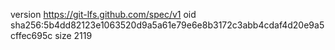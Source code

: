 version https://git-lfs.github.com/spec/v1
oid sha256:5b4dd82123e1063520d9a5a61e79e6e8b3172c3abb4cdaf4d20e9a5cffec695c
size 2119
